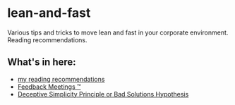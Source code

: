# lean-and-fast
Various tips and tricks to move lean and fast in your corporate environment. Reading recommendations.

## What's in here:

* [my reading recommendations](various_reading.md)
* [Feedback Meetings &trade;](feedback_meetings.md)
* [Deceptive Simplicity Principle or Bad Solutions Hypothesis](badsolutions.md)
